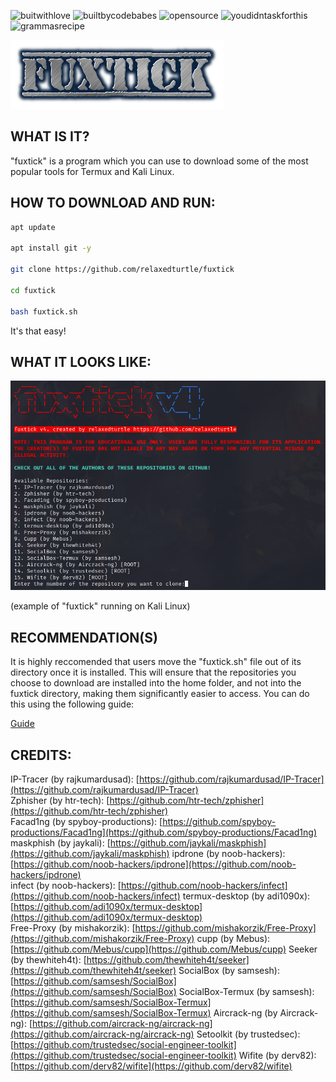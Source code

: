 ![buitwithlove](https://forthebadge.com/images/badges/built-with-love.png) ![builtbycodebabes](https://forthebadge.com/images/badges/built-by-codebabes.png) ![opensource](https://forthebadge.com/images/badges/open-source.png) ![youdidntaskforthis](https://forthebadge.com/images/badges/you-didnt-ask-for-this.png) ![grammasrecipe](
https://forthebadge.com/images/badges/built-with-grammas-recipe.png)

![fuxtick logo](fuxtick.png)
## WHAT IS IT?
"fuxtick" is a program which you can use to download some of the most popular tools for Termux and Kali Linux. 
## HOW TO DOWNLOAD AND RUN:
```bash
apt update

apt install git -y

git clone https://github.com/relaxedturtle/fuxtick

cd fuxtick

bash fuxtick.sh
```
It's that easy!
## WHAT IT LOOKS LIKE:
![Screenshot of Program](screenshotv4.png)

(example of "fuxtick" running on Kali Linux)
## RECOMMENDATION(S)
It is highly reccomended that users move the "fuxtick.sh" file out of its directory once it is installed. This will ensure that the repositories you choose to download are installed into the home folder, and not into the fuxtick directory, making them significantly easier to access. You can do this using the following guide:

[Guide](moving-fuxtick.md)
## CREDITS:
IP-Tracer (by rajkumardusad): [https://github.com/rajkumardusad/IP-Tracer](https://github.com/rajkumardusad/IP-Tracer)  
Zphisher (by htr-tech): [https://github.com/htr-tech/zphisher](https://github.com/htr-tech/zphisher)  
Facad1ng (by spyboy-productions): [https://github.com/spyboy-productions/Facad1ng](https://github.com/spyboy-productions/Facad1ng)
maskphish (by jaykali): [https://github.com/jaykali/maskphish](https://github.com/jaykali/maskphish)
ipdrone (by noob-hackers): [https://github.com/noob-hackers/ipdrone](https://github.com/noob-hackers/ipdrone)  
infect (by noob-hackers): [https://github.com/noob-hackers/infect](https://github.com/noob-hackers/infect)
termux-desktop (by adi1090x): [https://github.com/adi1090x/termux-desktop](https://github.com/adi1090x/termux-desktop)  
Free-Proxy (by mishakorzik): [https://github.com/mishakorzik/Free-Proxy](https://github.com/mishakorzik/Free-Proxy)
cupp (by Mebus): [https://github.com/Mebus/cupp](https://github.com/Mebus/cupp)
Seeker (by thewhiteh4t): [https://github.com/thewhiteh4t/seeker](https://github.com/thewhiteh4t/seeker)
SocialBox (by samsesh): [https://github.com/samsesh/SocialBox](https://github.com/samsesh/SocialBox)
SocialBox-Termux (by samsesh): [https://github.com/samsesh/SocialBox-Termux](https://github.com/samsesh/SocialBox-Termux)
Aircrack-ng (by Aircrack-ng): [https://github.com/aircrack-ng/aircrack-ng](https://github.com/aircrack-ng/aircrack-ng)
Setoolkit (by trustedsec): [https://github.com/trustedsec/social-engineer-toolkit](https://github.com/trustedsec/social-engineer-toolkit)
Wifite (by derv82): [https://github.com/derv82/wifite](https://github.com/derv82/wifite)
